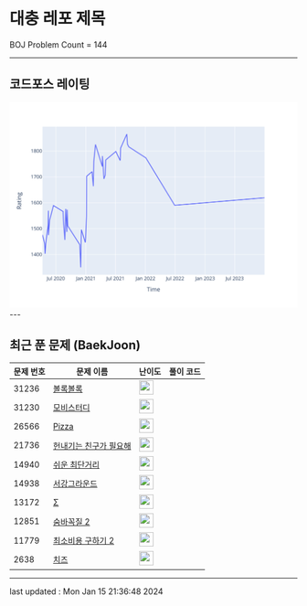 # 대충 레포 제목

BOJ Problem Count = 144

---

## 코드포스 레이팅
[![Rating Graph](./cfStats.svg)](https://github.com/ingyu1008/Algorithm-Problem-Solving/blob/master/cfStats.html)---

## 최근 푼 문제 (BaekJoon)
| 문제 번호 | 문제 이름 | 난이도 | 풀이 코드 |
| --- | --- | --- | --- |
| 31236 | [볼록볼록](https://www.acmicpc.net/problem/31236) | <img height="25px" width="25px=" src="https://static.solved.ac/tier_small/16.svg"/> |  |
| 31230 | [모비스터디](https://www.acmicpc.net/problem/31230) | <img height="25px" width="25px=" src="https://static.solved.ac/tier_small/13.svg"/> |  |
| 26566 | [Pizza](https://www.acmicpc.net/problem/26566) | <img height="25px" width="25px=" src="https://static.solved.ac/tier_small/2.svg"/> |  |
| 21736 | [헌내기는 친구가 필요해](https://www.acmicpc.net/problem/21736) | <img height="25px" width="25px=" src="https://static.solved.ac/tier_small/9.svg"/> |  |
| 14940 | [쉬운 최단거리](https://www.acmicpc.net/problem/14940) | <img height="25px" width="25px=" src="https://static.solved.ac/tier_small/10.svg"/> |  |
| 14938 | [서강그라운드](https://www.acmicpc.net/problem/14938) | <img height="25px" width="25px=" src="https://static.solved.ac/tier_small/12.svg"/> |  |
| 13172 | [Σ](https://www.acmicpc.net/problem/13172) | <img height="25px" width="25px=" src="https://static.solved.ac/tier_small/12.svg"/> |  |
| 12851 | [숨바꼭질 2](https://www.acmicpc.net/problem/12851) | <img height="25px" width="25px=" src="https://static.solved.ac/tier_small/12.svg"/> |  |
| 11779 | [최소비용 구하기 2](https://www.acmicpc.net/problem/11779) | <img height="25px" width="25px=" src="https://static.solved.ac/tier_small/13.svg"/> |  |
| 2638 | [치즈](https://www.acmicpc.net/problem/2638) | <img height="25px" width="25px=" src="https://static.solved.ac/tier_small/13.svg"/> |  |


---

last updated : Mon Jan 15 21:36:48 2024

